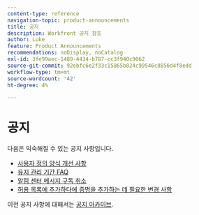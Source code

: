 ```yaml
---
content-type: reference
navigation-topic: product-announcements
title: 공지
description: Workfront 공지 참조
author: Luke
feature: Product Announcements
recommendations: noDisplay, noCatalog
exl-id: 3fe99aec-1489-4434-b787-cc3f940c9062
source-git-commit: 92ebfc6e2f33c15865b824c99546c8856d4f8edd
workflow-type: tm+mt
source-wordcount: '42'
ht-degree: 4%

---
```


# 공지

다음은 익숙해질 수 있는 공지 사항입니다.

* [사용자 정의 양식 개선 사항](../../product-announcements/announcements/custom-form-enhancements.md)
* [유지 관리 기간 FAQ](../../product-announcements/announcements/maintenance-window-faq.md)
* [알림 센터 메시지 구독 취소](unsubscribe-from-ac-messages.md)
* [허용 목록에 추가하다에 증명을 추가하는 데 필요한 변경 사항](proofhq-domain-change-workfront.md)



이전 공지 사항에 대해서는 [공지 아카이브](announcement-archive/announcement-archive.md).
